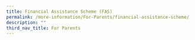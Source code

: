 ```yaml
---
title: Financial Assistance Scheme (FAS)
permalink: /more-information/For-Parents/financial-assistance-scheme/
description: ""
third_nav_title: For Parents
---
```

